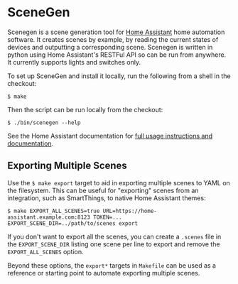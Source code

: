 # SceneGen

Scenegen is a scene generation tool for [Home Assistant](https://home-assistant.io/) home automation software. It creates scenes by example, by reading the current states of devices and outputting a corresponding scene. Scenegen is written in python using Home Assistant's RESTFul API so can be run from anywhere. It currently supports lights and switches only.

To set up SceneGen and install it locally, run the following from a shell in
the checkout:

    $ make

Then the script can be run locally from the checkout:

    $ ./bin/scenegen --help

See the Home Assistant documentation for [full usage instructions and
documentation](https://home-assistant.io/ecosystem/scenegen).


## Exporting Multiple Scenes

Use the `$ make export` target to aid in exporting multiple scenes to YAML on
the filesystem.  This can be useful for "exporting" scenes from an
integration, such as SmartThings, to native Home Assistant themes:

    $ make EXPORT_ALL_SCENES=true URL=https://home-assistant.example.com:8123 TOKEN=... EXPORT_SCENE_DIR=../path/to/scenes export

If you don't want to export all the scenes, you can create a `.scenes` file in
the `EXPORT_SCENE_DIR` listing one scene per line to export and remove the
`EXPORT_ALL_SCENES` option.

Beyond these options, the `export*` targets in `Makefile` can be used as a
reference or starting point to automate exporting multiple scenes.
